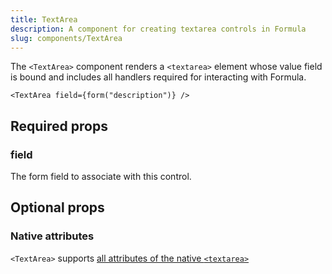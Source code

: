```yaml
---
title: TextArea
description: A component for creating textarea controls in Formula
slug: components/TextArea
---
```


The `<TextArea>` component renders a `<textarea>` element whose value field is bound and includes all handlers
required for interacting with Formula.

```tsx
<TextArea field={form("description")} />
```

## Required props 

### field 

The form field to associate with this control.

## Optional props

### Native attributes

`<TextArea>` supports [all attributes of the native `<textarea>`](https://developer.mozilla.org/en-US/docs/Web/HTML/Reference/Elements/textarea#attributes)
